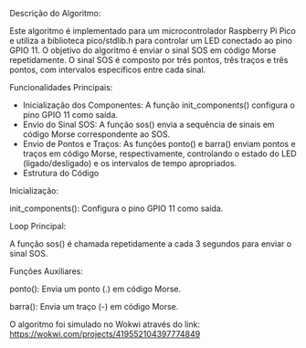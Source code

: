 Descrição do Algoritmo:

Este algoritmo é implementado para um microcontrolador Raspberry Pi Pico e utiliza a biblioteca pico/stdlib.h para controlar um LED conectado ao pino GPIO 11. O objetivo do algoritmo é enviar o sinal SOS em código Morse repetidamente. O sinal SOS é composto por três pontos, três traços e três pontos, com intervalos específicos entre cada sinal.

Funcionalidades Principais:
- Inicialização dos Componentes: A função init_components() configura o pino GPIO 11 como saída.
- Envio do Sinal SOS: A função sos() envia a sequência de sinais em código Morse correspondente ao SOS.
- Envio de Pontos e Traços: As funções ponto() e barra() enviam pontos e traços em código Morse, respectivamente, controlando o estado do LED (ligado/desligado) e os intervalos de tempo apropriados.
- Estrutura do Código

Inicialização:

init_components(): Configura o pino GPIO 11 como saída.

Loop Principal:

A função sos() é chamada repetidamente a cada 3 segundos para enviar o sinal SOS.

Funções Auxiliares:

ponto(): Envia um ponto (.) em código Morse.

barra(): Envia um traço (-) em código Morse.

O algoritmo foi simulado no Wokwi através do link: https://wokwi.com/projects/419552104397774849
